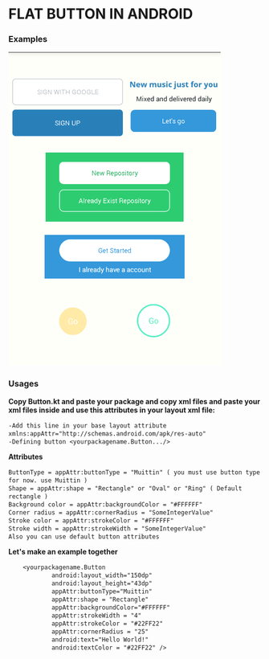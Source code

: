 # FLAT BUTTON IN ANDROID
### Examples

![](https://github.com/hasanatasoy/android-flatbutton/blob/master/example.png)

### Usages

**Copy Button.kt and paste your package and copy xml files and paste your xml files inside and use this attributes in your layout xml file:**
```
-Add this line in your base layout attribute xmlns:appAttr="http://schemas.android.com/apk/res-auto"
-Defining button <yourpackagename.Button.../>
```
**Attributes**
```
ButtonType = appAttr:buttonType = "Muittin" ( you must use button type for now. use Muittin )
Shape = appAttr:shape = "Rectangle" or "Oval" or "Ring" ( Default rectangle )
Background color = appAttr:backgroundColor = "#FFFFFF"
Corner radius = appAttr:cornerRadius = "SomeIntegerValue"
Stroke color = appAttr:strokeColor = "#FFFFFF"
Stroke width = appAttr:strokeWidth = "SomeIntegerValue"
Also you can use default button attributes
```
**Let's make an example together**
```
    <yourpackagename.Button
            android:layout_width="150dp"
            android:layout_height="43dp"
            appAttr:buttonType="Muittin"
            appAttr:shape = "Rectangle"
            appAttr:backgroundColor="#FFFFFF"
            appAttr:strokeWidth = "4"
            appAttr:strokeColor = "#22FF22"
            appAttr:cornerRadius = "25"
            android:text="Hello World!"
            android:textColor = "#22FF22" />
```
